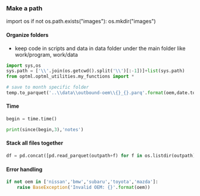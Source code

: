 ### Make a path
import os
if not os.path.exists("images"):
    os.mkdir("images")

#### Organize folders
- keep code in scripts and data in data folder under the main folder like work/program, work/data
```python
import sys,os
sys.path = ['\\'.join(os.getcwd().split('\\')[:-1])]+list(sys.path)
from optml.optml_utilities.my_functions import *

# save to month specific folder
temp.to_parquet('..\\data\\outbound-oem\\{}_{}.parq'.format(oem,date.today().strftime('%Y-%m')))
```

#### Time
```python
begin = time.time()

print(since(begin,3),'notes')
```

#### Stack all files together
```python
df = pd.concat([pd.read_parquet(outpath+f) for f in os.listdir(outpath)])
````

#### Error handling
```python
if not oem in ['nissan','bmw','subaru','toyota','mazda']:
    raise BaseException('Invalid OEM: {}'.format(oem))
```
